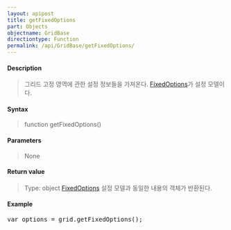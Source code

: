```yaml
---
layout: apipost
title: getFixedOptions
part: Objects
objectname: GridBase
directiontype: Function
permalink: /api/GridBase/getFixedOptions/
---
```



#### Description

> 그리드 고정 영역에 관한 설정 정보들을 가져온다. [FixedOptions](/api/GridBase/)가 설정 모델이다.

#### Syntax

> function getFixedOptions()

#### Parameters

> None

#### Return value

> Type: object
> [FixedOptions](/api/GridBase/) 설정 모델과 동일한 내용의 객체가 반환된다.

#### Example

<pre class="prettyprint">
var options = grid.getFixedOptions();
</pre>


